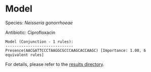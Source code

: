 
# Model

Species: *Neisseria gonorrhoeae*

Antibiotic: Ciprofloxacin

```
Model (Conjunction - 1 rules):
------------------------------
Presence(AACGATTCCCTAAGGCGCCCAAGCACCAAGC) [Importance: 1.00, 6 equivalent rules]

```

For details, please refer to the [results directory](../../../../../results/scm_b/neisseria%20gonorrhoeae/ciprofloxacin/repeat_1/).

